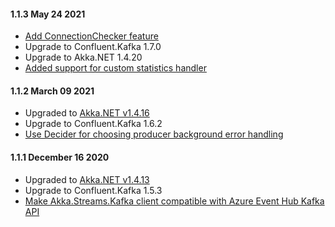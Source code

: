 #### 1.1.3 May 24 2021 ####

* [Add ConnectionChecker feature](https://github.com/akkadotnet/Akka.Streams.Kafka/pull/190)
* Upgrade to Confluent.Kafka 1.7.0
* Upgrade to Akka.NET 1.4.20
* [Added support for custom statistics handler](https://github.com/akkadotnet/Akka.Streams.Kafka/pull/204)

#### 1.1.2 March 09 2021 ####

* Upgraded to [Akka.NET v1.4.16](https://github.com/akkadotnet/akka.net/releases/tag/1.4.16)
* Upgrade to Confluent.Kafka 1.6.2
* [Use Decider for choosing producer background error handling](https://github.com/akkadotnet/Akka.Streams.Kafka/pull/185)

#### 1.1.1 December 16 2020 ####

* Upgraded to [Akka.NET v1.4.13](https://github.com/akkadotnet/akka.net/releases/tag/1.4.13)
* Upgrade to Confluent.Kafka 1.5.3
* [Make Akka.Streams.Kafka client compatible with Azure Event Hub Kafka API](https://github.com/akkadotnet/Akka.Streams.Kafka/pull/167)